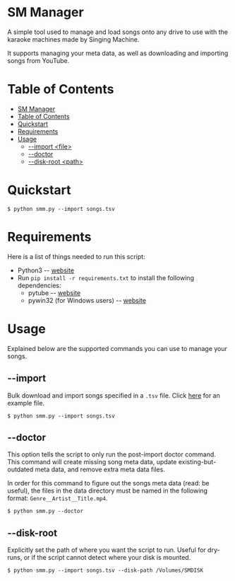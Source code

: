 SM Manager
==========

A simple tool used to manage and load songs onto any drive to use with the karaoke machines made by Singing Machine.

It supports managing your meta data, as well as downloading and importing songs from YouTube.


Table of Contents
====================

<!--ts-->
   * [SM Manager](#sm-manager)
   * [Table of Contents](#table-of-contents)
   * [Quickstart](#quickstart)
   * [Requirements](#requirements)
   * [Usage](#usage)
     * [--import \<file\>](#--import-)
     * [--doctor](#--doctor)
     * [--disk-root \<path\>](#--disk-root-)
<!--te-->


Quickstart
==========

```
$ python smm.py --import songs.tsv
```


Requirements
============

Here is a list of things needed to run this script:
  * Python3 -- [website](https://www.python.org/about/gettingstarted/)
  * Run `pip install -r requirements.txt` to install the following dependencies:
    * pytube -- [website](https://github.com/nficano/pytube)
    * pywin32 (for Windows users) -- [website](https://pypi.org/project/pywin32/)


Usage
=====

Explained below are the supported commands you can use to manage your songs.


--import <file>
---------------

Bulk download and import songs specified in a `.tsv` file. Click [here](songs.tsv)
for an example file.

```
$ python smm.py --import songs.tsv
```


--doctor
--------

This option tells the script to only run the post-import doctor command. This command
will create missing song meta data, update existing-but-outdated meta data, and remove
extra meta data files.

In order for this command to figure out the songs meta data (read: be useful), the files
in the data directory must be named in the following format: `Genre__Artist__Title.mp4`.

```
$ python smm.py --doctor
```


--disk-root <path>
------------------

Explicitly set the path of where you want the script to run. Useful for
dry-runs, or if the script cannot detect where your disk is mounted.

```
$ python smm.py --import songs.tsv --disk-path /Volumes/SMDISK
```
